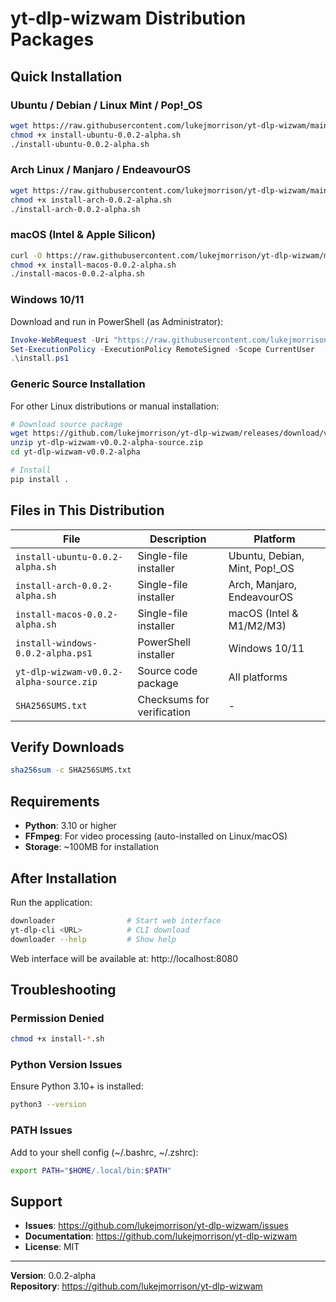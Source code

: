 # yt-dlp-wizwam Distribution Packages

## Quick Installation

### Ubuntu / Debian / Linux Mint / Pop!_OS
```bash
wget https://raw.githubusercontent.com/lukejmorrison/yt-dlp-wizwam/main/dist-packages/install-ubuntu-0.0.2-alpha.sh
chmod +x install-ubuntu-0.0.2-alpha.sh
./install-ubuntu-0.0.2-alpha.sh
```

### Arch Linux / Manjaro / EndeavourOS
```bash
wget https://raw.githubusercontent.com/lukejmorrison/yt-dlp-wizwam/main/dist-packages/install-arch-0.0.2-alpha.sh
chmod +x install-arch-0.0.2-alpha.sh
./install-arch-0.0.2-alpha.sh
```

### macOS (Intel & Apple Silicon)
```bash
curl -O https://raw.githubusercontent.com/lukejmorrison/yt-dlp-wizwam/main/dist-packages/install-macos-0.0.2-alpha.sh
chmod +x install-macos-0.0.2-alpha.sh
./install-macos-0.0.2-alpha.sh
```

### Windows 10/11
Download and run in PowerShell (as Administrator):
```powershell
Invoke-WebRequest -Uri "https://raw.githubusercontent.com/lukejmorrison/yt-dlp-wizwam/main/dist-packages/install-windows-0.0.2-alpha.ps1" -OutFile "install.ps1"
Set-ExecutionPolicy -ExecutionPolicy RemoteSigned -Scope CurrentUser
.\install.ps1
```

### Generic Source Installation
For other Linux distributions or manual installation:
```bash
# Download source package
wget https://github.com/lukejmorrison/yt-dlp-wizwam/releases/download/v0.0.2-alpha/yt-dlp-wizwam-v0.0.2-alpha-source.zip
unzip yt-dlp-wizwam-v0.0.2-alpha-source.zip
cd yt-dlp-wizwam-v0.0.2-alpha

# Install
pip install .
```

## Files in This Distribution

| File | Description | Platform |
|------|-------------|----------|
| `install-ubuntu-0.0.2-alpha.sh` | Single-file installer | Ubuntu, Debian, Mint, Pop!_OS |
| `install-arch-0.0.2-alpha.sh` | Single-file installer | Arch, Manjaro, EndeavourOS |
| `install-macos-0.0.2-alpha.sh` | Single-file installer | macOS (Intel & M1/M2/M3) |
| `install-windows-0.0.2-alpha.ps1` | PowerShell installer | Windows 10/11 |
| `yt-dlp-wizwam-v0.0.2-alpha-source.zip` | Source code package | All platforms |
| `SHA256SUMS.txt` | Checksums for verification | - |

## Verify Downloads

```bash
sha256sum -c SHA256SUMS.txt
```

## Requirements

- **Python**: 3.10 or higher
- **FFmpeg**: For video processing (auto-installed on Linux/macOS)
- **Storage**: ~100MB for installation

## After Installation

Run the application:
```bash
downloader                # Start web interface
yt-dlp-cli <URL>          # CLI download
downloader --help         # Show help
```

Web interface will be available at: http://localhost:8080

## Troubleshooting

### Permission Denied
```bash
chmod +x install-*.sh
```

### Python Version Issues
Ensure Python 3.10+ is installed:
```bash
python3 --version
```

### PATH Issues
Add to your shell config (~/.bashrc, ~/.zshrc):
```bash
export PATH="$HOME/.local/bin:$PATH"
```

## Support

- **Issues**: https://github.com/lukejmorrison/yt-dlp-wizwam/issues
- **Documentation**: https://github.com/lukejmorrison/yt-dlp-wizwam
- **License**: MIT

---

**Version**: 0.0.2-alpha  
**Repository**: https://github.com/lukejmorrison/yt-dlp-wizwam
